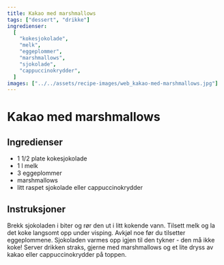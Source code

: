 ```yaml
---
title: Kakao med marshmallows
tags: ["dessert", "drikke"]
ingredienser:
  [
    "kokesjokolade",
    "melk",
    "eggeplommer",
    "marshmallows",
    "sjokolade",
    "cappuccinokrydder",
  ]
images: ["../../assets/recipe-images/web_kakao-med-marshmallows.jpg"]
---
```


# Kakao med marshmallows

## Ingredienser

- 1 1/2 plate kokesjokolade
- 1 l melk
- 3 eggeplommer
- marshmallows
- litt raspet sjokolade eller cappuccinokrydder

## Instruksjoner

Brekk sjokoladen i biter og rør den ut i litt kokende vann. Tilsett melk og la det koke langsomt opp under visping. Avkjøl noe før du tilsetter eggeplommene. Sjokoladen varmes opp igjen til den tykner - den må ikke koke! Server drikken straks, gjerne med marshmallows og et lite dryss av kakao eller cappuccinokrydder på toppen.
